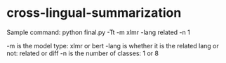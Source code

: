# cross-lingual-summarization
Sample command: python final.py -Tt -m xlmr -lang related -n 1

-m is the model type: xlmr or bert 
-lang is whether it is the related lang or not: related or diff
-n is the number of classes: 1 or 8
